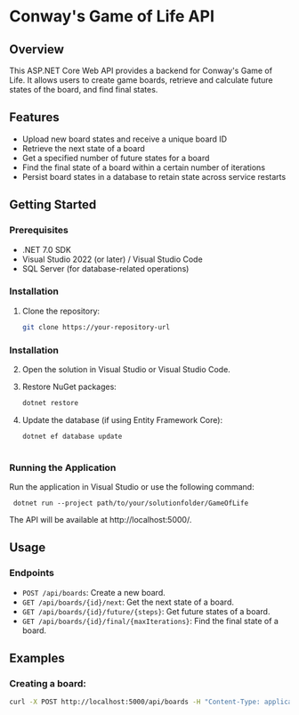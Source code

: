 # Conway's Game of Life API

## Overview

This ASP.NET Core Web API provides a backend for Conway's Game of Life. It allows users to create game boards, retrieve and calculate future states of the board, and find final states.

## Features

- Upload new board states and receive a unique board ID
- Retrieve the next state of a board
- Get a specified number of future states for a board
- Find the final state of a board within a certain number of iterations
- Persist board states in a database to retain state across service restarts

## Getting Started

### Prerequisites

- .NET 7.0 SDK
- Visual Studio 2022 (or later) / Visual Studio Code
- SQL Server (for database-related operations)

### Installation

1. Clone the repository:
   ```bash
   git clone https://your-repository-url

### Installation

2. Open the solution in Visual Studio or Visual Studio Code.
3. Restore NuGet packages:
   ```bash
   dotnet restore
4. Update the database (if using Entity Framework Core):

   ```bash
   dotnet ef database update
  

### Running the Application
Run the application in Visual Studio or use the following command:

     dotnet run --project path/to/your/solutionfolder/GameOfLife

The API will be available at http://localhost:5000/.

## Usage

### Endpoints

- `POST /api/boards`: Create a new board.
- `GET /api/boards/{id}/next`: Get the next state of a board.
- `GET /api/boards/{id}/future/{steps}`: Get future states of a board.
- `GET /api/boards/{id}/final/{maxIterations}`: Find the final state of a board.


## Examples

### Creating a board:

```bash
curl -X POST http://localhost:5000/api/boards -H "Content-Type: application/json" -d "{ \"initialState\": [[true, false], [false, true]] }"




  
